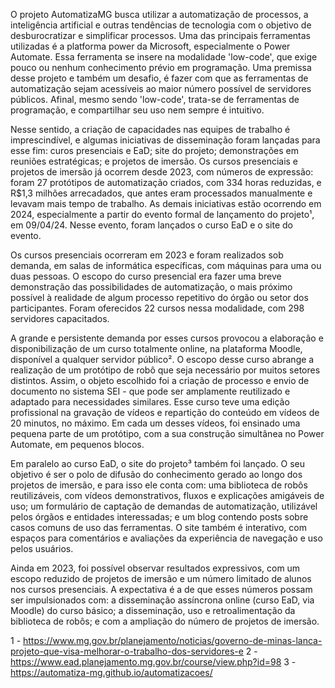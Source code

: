 O projeto AutomatizaMG busca utilizar a automatização de processos, a inteligência artificial e outras tendências de tecnologia com o objetivo de desburocratizar e simplificar processos. Uma das principais ferramentas utilizadas é a platforma power da Microsoft, especialmente o Power Automate. Essa ferramenta se insere na modalidade 'low-code', que exige pouco ou nenhum conhecimento prévio em programação. Uma premissa desse projeto e também um desafio, é fazer com que as ferramentas de automatização sejam acessíveis ao maior número possível de servidores públicos. Afinal, mesmo sendo 'low-code', trata-se de ferramentas de programação, e compartilhar seu uso nem sempre é intuitivo. 

Nesse sentido, a criação de capacidades nas equipes de trabalho é imprescindível, e algumas iniciativas de disseminação foram lançadas para esse fim: curos presenciais e EaD; site do projeto; demonstrações em reuniões estratégicas; e projetos de imersão. Os cursos presenciais e projetos de imersão já ocorrem desde 2023, com números de expressão: foram 27 protótipos de automatização criados, com 334 horas reduzidas, e R$1,3 milhões arrecadados, que antes eram processados manualmente e levavam mais tempo de trabalho. As demais iniciativas estão ocorrendo em 2024, especialmente a partir do evento formal de lançamento do projeto¹, em 09/04/24. Nesse evento, foram lançados o curso EaD e o site do evento.

Os cursos presenciais ocorreram em 2023 e foram realizados sob demanda, em salas de informática específicas, com máquinas para uma ou duas pessoas. O escopo do curso presencial era fazer uma breve demonstração das possibilidades de automatização, o mais próximo possível à realidade de algum processo repetitivo do órgão ou setor dos participantes. Foram oferecidos 22 cursos nessa modalidade, com 298 servidores capacitados. 

A grande e persistente demanda por esses cursos provocou a elaboração e disponibilização de um curso totalmente online, na plataforma Moodle, disponível a qualquer servidor público². O escopo desse curso abrange a realização de um protótipo de robô que seja necessário por muitos setores distintos. Assim, o objeto escolhido foi a criação de processo e envio de documento no sistema SEI - que pode ser amplamente reutilizado e adaptado para necessidades similares. Esse curso teve uma edição profissional na gravação de vídeos e repartição do conteúdo em vídeos de 20 minutos, no máximo. Em cada um desses vídeos, foi ensinado uma pequena parte de um protótipo, com a sua construção simultânea no Power Automate, em pequenos blocos. 

Em paralelo ao curso EaD, o site do projeto³ também foi lançado. O seu objetivo é ser o polo de difusão do conhecimento gerado ao longo dos projetos de imersão, e para isso ele conta com: uma biblioteca de robôs reutilizáveis, com vídeos demonstrativos, fluxos e explicações amigáveis de uso; um formulário de captação de demandas de automatização, utilizável pelos órgãos e entidades interessadas; e um blog contendo posts sobre casos comuns de uso das ferramentas. O site também é interativo, com espaços para comentários e avaliações da experiência de navegação e uso pelos usuários.

Ainda em 2023, foi possível observar resultados expressivos, com um escopo reduzido de projetos de imersão e um número limitado de alunos nos cursos presenciais. A expectativa é a de que esses números possam ser impulsionados com: a disseminação assíncrona online (curso EaD, via Moodle) do curso básico; a disseminação, uso e retroalimentação da biblioteca de robôs; e com a ampliação do número de projetos de imersão. 

1 - https://www.mg.gov.br/planejamento/noticias/governo-de-minas-lanca-projeto-que-visa-melhorar-o-trabalho-dos-servidores-e
2 - https://www.ead.planejamento.mg.gov.br/course/view.php?id=98
3 - https://automatiza-mg.github.io/automatizacoes/

